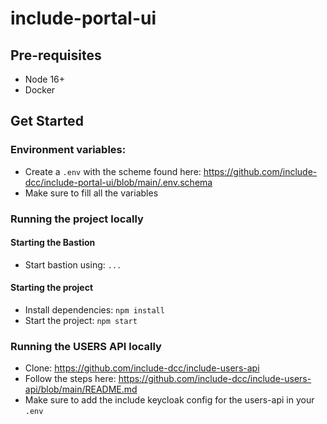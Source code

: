 # include-portal-ui

## Pre-requisites

- Node 16+
- Docker

## Get Started

### Environment variables:

- Create a `.env` with the scheme found here: https://github.com/include-dcc/include-portal-ui/blob/main/.env.schema
- Make sure to fill all the variables

### Running the project locally

#### Starting the Bastion

- Start bastion using: `...`

#### Starting the project

- Install dependencies: `npm install`
- Start the project: `npm start`

### Running the USERS API locally

- Clone: https://github.com/include-dcc/include-users-api
- Follow the steps here: https://github.com/include-dcc/include-users-api/blob/main/README.md
- Make sure to add the include keycloak config for the users-api in your `.env`